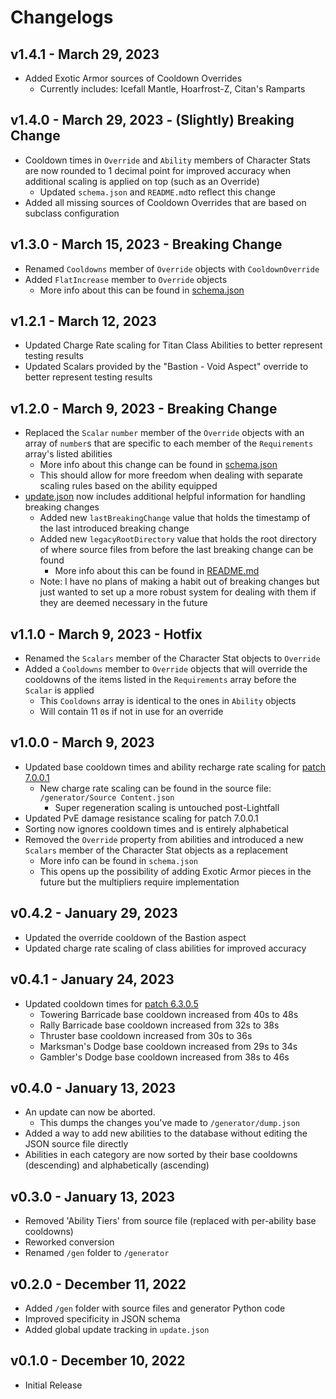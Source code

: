# Changelogs

## v1.4.1 - March 29, 2023

- Added Exotic Armor sources of Cooldown Overrides
  - Currently includes: Icefall Mantle, Hoarfrost-Z, Citan's Ramparts

## v1.4.0 - March 29, 2023 - (Slightly) Breaking Change

- Cooldown times in `Override` and `Ability` members of Character Stats are now rounded to 1 decimal point for improved accuracy when additional scaling is applied on top (such as an Override)
  - Updated `schema.json` and `README.md`to reflect this change 
- Added all missing sources of Cooldown Overrides that are based on subclass configuration

## v1.3.0 - March 15, 2023 - Breaking Change

- Renamed `Cooldowns` member of `Override` objects with `CooldownOverride`
- Added `FlatIncrease` member to `Override` objects
  - More info about this can be found in [schema.json](https://github.com/Database-Clarity/Character-Stats/blob/master/schema.json)

## v1.2.1 - March 12, 2023

- Updated Charge Rate scaling for Titan Class Abilities to better represent testing results
- Updated Scalars provided by the "Bastion - Void Aspect" override to better represent testing results

## v1.2.0 - March 9, 2023 - Breaking Change

- Replaced the `Scalar` `number` member of the `Override` objects with an array of `number`s that are specific to each member of the `Requirements` array's listed abilities
  - More info about this change can be found in [schema.json](https://github.com/Database-Clarity/Character-Stats/blob/master/schema.json)
  - This should allow for more freedom when dealing with separate scaling rules based on the ability equipped
- [update.json](https://github.com/Database-Clarity/Character-Stats/blob/master/update.json) now includes additional helpful information for handling breaking changes
  - Added new `lastBreakingChange` value that holds the timestamp of the last introduced breaking change
  - Added new `legacyRootDirectory` value that holds the root directory of where source files from before the last breaking change can be found
    - More info about this can be found in [README.md](https://github.com/Database-Clarity/Character-Stats/blob/master/README.md)
  - Note: I have no plans of making a habit out of breaking changes but just wanted to set up a more robust system for dealing with them if they are deemed necessary in the future

## v1.1.0 - March 9, 2023 - Hotfix

- Renamed the `Scalars` member of the Character Stat objects to `Override` 
- Added a `Cooldowns` member to `Override` objects that will override the cooldowns of the items listed in the `Requirements` array before the `Scalar` is applied
  - This `Cooldowns` array is identical to the ones in `Ability` objects
  - Will contain 11 `0`s if not in use for an override

## v1.0.0 - March 9, 2023 

- Updated base cooldown times and ability recharge rate scaling for [patch 7.0.0.1](https://www.bungie.net/7/en/News/article/update_7_0_0_1)
  - New charge rate scaling can be found in the source file: `/generator/Source Content.json`
    - Super regeneration scaling is untouched post-Lightfall
- Updated PvE damage resistance scaling for patch 7.0.0.1
- Sorting now ignores cooldown times and is entirely alphabetical
- Removed the `Override` property from abilities and introduced a new `Scalars` member of the Character Stat objects as a replacement
  - More info can be found in `schema.json`
  - This opens up the possibility of adding Exotic Armor pieces in the future but the multipliers require implementation 

## v0.4.2 - January 29, 2023

- Updated the override cooldown of the Bastion aspect
- Updated charge rate scaling of class abilities for improved accuracy

## v0.4.1 - January 24, 2023

- Updated cooldown times for [patch 6.3.0.5](https://www.bungie.net/7/en/News/article/hotfix_6_3_0_5)
  - Towering Barricade base cooldown increased from 40s to 48s
  - Rally Barricade base cooldown increased from 32s to 38s
  - Thruster base cooldown increased from 30s to 36s
  - Marksman's Dodge base cooldown increased from 29s to 34s
  - Gambler's Dodge base cooldown increased from 38s to 46s

## v0.4.0 - January 13, 2023

- An update can now be aborted.
  - This dumps the changes you've made to `/generator/dump.json`
- Added a way to add new abilities to the database without editing the JSON source file directly
- Abilities in each category are now sorted by their base cooldowns (descending) and alphabetically (ascending)

## v0.3.0 - January 13, 2023

- Removed 'Ability Tiers' from source file (replaced with per-ability base cooldowns)
- Reworked conversion
- Renamed `/gen` folder to `/generator`

## v0.2.0 - December 11, 2022

- Added `/gen` folder with source files and generator Python code
- Improved specificity in JSON schema
- Added global update tracking in `update.json`

## v0.1.0 - December 10, 2022

- Initial Release
